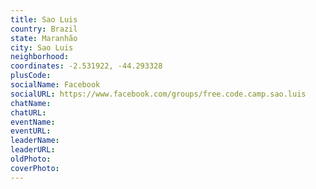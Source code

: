 ```yaml
---
title: Sao Luis
country: Brazil
state: Maranhão
city: Sao Luis
neighborhood: 
coordinates: -2.531922, -44.293328
plusCode:
socialName: Facebook
socialURL: https://www.facebook.com/groups/free.code.camp.sao.luis
chatName:
chatURL:
eventName:
eventURL:
leaderName:
leaderURL:
oldPhoto: 
coverPhoto:
---
```

